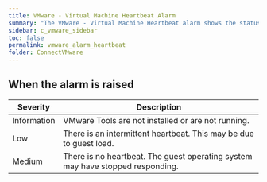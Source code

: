 ```yaml
---
title: VMware - Virtual Machine Heartbeat Alarm
summary: "The VMware - Virtual Machine Heartbeat alarm shows the status of communication between the VMware VirtualCenter and the VMware Tools on the virtual machine."
sidebar: c_vmware_sidebar
toc: false
permalink: vmware_alarm_heartbeat
folder: ConnectVMware
---
```



## When the alarm is raised

Severity | Description
---------|------------
Information | VMware Tools are not installed or are not running.
Low | There is an intermittent heartbeat. This may be due to guest load.
Medium | There is no heartbeat. The guest operating system may have stopped responding.
